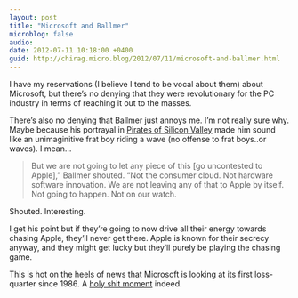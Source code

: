 ```yaml
---
layout: post
title: "Microsoft and Ballmer"
microblog: false
audio: 
date: 2012-07-11 10:18:00 +0400
guid: http://chirag.micro.blog/2012/07/11/microsoft-and-ballmer.html
---
```

<p>I have my reservations (I believe I tend to be vocal about them) about Microsoft, but there’s no denying that they were revolutionary for the PC industry in terms of reaching it out to the masses.</p>
<p>There’s also no denying that Ballmer just annoys me. I’m not really sure why. Maybe because his portrayal in <a href="http://www.google.com/url?sa=t&amp;rct=j&amp;q=&amp;esrc=s&amp;source=web&amp;cd=1&amp;ved=0CEoQFjAA&amp;url=http%3A%2F%2Fwww.imdb.com%2Ftitle%2Ftt0168122%2F&amp;ei=HyL9T_epBMaGswayv-mjBQ&amp;usg=AFQjCNGEyrXWehCYAIYhKg4en4t7dRxj2A" target="_blank">Pirates of Silicon Valley</a> made him sound like an unimaginitive frat boy riding a wave (no offense to frat boys..or waves). I mean…</p>
<blockquote>But we are not going to let any piece of this [go uncontested to Apple],” Ballmer shouted. “Not the consumer cloud. Not hardware software innovation. We are not leaving any of that to Apple by itself. Not going to happen. Not on our watch.</blockquote>
<p>Shouted. Interesting.</p>
<p>I get his point but if they’re going to now drive all their energy towards chasing Apple, they’ll never get there. Apple is known for their secrecy anyway, and they might get lucky but they’ll purely be playing the chasing game.</p>
<p>This is hot on the heels of news that Microsoft is looking at its first loss-quarter since 1986. A <a href="http://parislemon.com/post/26660666648/microsofts-financial-black-hole" target="_blank">holy shit moment</a> indeed.</p>
